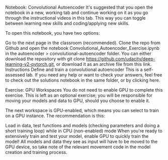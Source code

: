 Notebook: Convolutional Autoencoder
It's suggested that you open the notebook in a new, working tab and continue working on it as you go through the instructional videos in this tab. This way you can toggle between learning new skills and coding/applying new skills.

To open this notebook, you have two options:

Go to the next page in the classroom (recommended).
Clone the repo from Github and open the notebook Convolutional_Autoencoder_Exercise.ipynb in the autoencoder > convolutional-autoencoder folder. You can either download the repository with git clone https://github.com/udacity/deep-learning-v2-pytorch.git, or download it as an archive file from this link.
Instructions
Define and train a convolutional autoencoder
This is a self-assessed lab. If you need any help or want to check your answers, feel free to check out the solutions notebook in the same folder, or by clicking here.

Exercise: GPU Workspaces
You do not need to enable GPU to complete this exercise. This is left as an optional exercise; you will be responsible for moving your models and data to GPU, should you choose to enable it.

The next workspace is GPU-enabled, which means you can select to train on a GPU instance. The recommendation is this:

Load in data, test functions and models (checking parameters and doing a short training loop) while in CPU (non-enabled) mode
When you're ready to extensively train and test your model, enable GPU to quickly train the model!
All models and data they see as input will have to be moved to the GPU device, so take note of the relevant movement code in the model creation and training process.
